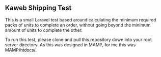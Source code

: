 ## Kaweb Shipping Test

This is a small Laravel test based around calculating the minimum required packs of units to complete an order, without going beyond the minimum amount of units to complete the other.

To run this test, please clone and pull this repository down into your root server directory. As this was designed in MAMP, for me this was MAMP/htdocs/.

